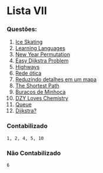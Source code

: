 # Lista VII

### Questões:

1. [Ice Skating](http://codeforces.com/problemset/problem/217/A)
2. [Learning Languages](http://codeforces.com/problemset/problem/277/A)
3. [New Year Permutation](http://codeforces.com/problemset/problem/500/B)
4. [Easy Dijkstra Problem](http://www.spoj.com/problems/EZDIJKST/)
5. [Highways](http://www.spoj.com/problems/HIGHWAYS/)
6. [Rede ótica](http://br.spoj.com/problems/REDOTICA/)
7. [Reduzindo detalhes em um mapa](http://br.spoj.com/problems/RMAPA11/)
8. [The Shortest Path](http://www.spoj.com/problems/SHPATH/)
9. [Buracos de Minhoca](http://br.spoj.com/problems/BURACOS/)
10. [DZY Loves Chemistry](http://codeforces.com/problemset/problem/445/B)
11. [Queue](http://codeforces.com/problemset/problem/490/B)
12. [Dijkstra?](http://codeforces.com/problemset/problem/20/C)

### Contabilizado
```1, 2, 4, 5, 10```

### Não Contabilizado
```6```
